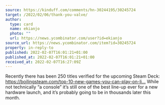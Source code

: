 ```yaml
---
source: https://kinduff.com/comments/hn-30244195/30245724
target: /2022/02/06/thank-you-valve/
author:
  type: card
  name: ekianjo
  photo: ""
  url: https://news.ycombinator.com/user?id=ekianjo
source_url: https://news.ycombinator.com/item?id=30245724
property: in-reply-to
published: 2022-02-07T16:01:21+01:00
published_at: 2022-02-07T16:01:21+01:00
received_at: 2022-02-07T16:27:09Z
---
```


Recently there has been 250 titles verified for the upcoming Steam Deck: https://boilingsteam.com/top-10-new-games-you-can-play-on-li…
While not technically “a console” it’s still one of the best line-up ever for a new hardware launch, and it’s probably going to be in thousands later this month.